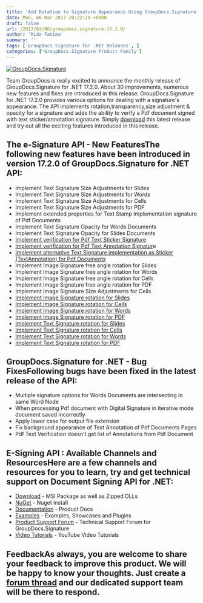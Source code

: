 ```yaml
---
title: 'Add Rotation to Signature Appearance Using GroupDocs.Signature 17.2.0'
date: Mon, 06 Mar 2017 20:22:28 +0000
draft: false
url: /2017/03/06/groupdocs.signature-17.2.0/
author: 'Rida Fatima'
summary: ''
tags: ['GroupDocs Signature for .NET Releases', ]
categories: ['GroupDocs.Signature Product Family']
---
```


[![GroupDocs.Signature](http://blog.groupdocs.com/wp-content/uploads/sites/4/2016/07/groupdocs-signature-net.png)](https://www.groupdocs.com/products/signature/net)

Team GroupDocs is really excited to announce the monthly release of GroupDocs.Signature for .NET 17.2.0. About 30 improvements, numerous new features and fixes are introduced in this release. GroupDocs.Signature for .NET 17.2.0 provides various options for dealing with a signature's appearance. The API implements rotation,transparency,size adjustment & opacity for a signature and adds the ability to verify a Pdf document signed with text sticker/annotation signature. Simply [download](https://downloads.groupdocs.com/signature/net/new-releases/groupdocs.signature-for-.net-17.2.0/) this latest release and try out all the exciting features introduced in this release.

## The e-Signature API - New FeaturesThe following new features have been introduced in version 17.2.0 of GroupDocs.Signature for .NET API:

*   Implement Text Signature Size Adjustments for Slides
*   Implement Text Signature Size Adjustments for Words
*   Implement Text Signature Size Adjustments for Cells
*   Implement Text Signature Size Adjustments for PDF
*   Implement extended properties for Text Stamp Implementation signature of Pdf Documents
*   Implement Text Signature Opacity for Words Documents
*   Implement Text Signature Opacity for Slides Documents
*   [Implement verification for Pdf Text Sticker Signature](https://docs.groupdocs.com/signature/net)
*   [Implement verification for Pdf Text Annotation Signatur](https://docs.groupdocs.com/signature/net)e
*   [Implement alternative Text Signature implementation as Sticker (TextAnnotation) for Pdf Documents](https://docs.groupdocs.com/signature/net)
*   Implement Image Signature free angle rotation for Slides
*   Implement Image Signature free angle rotation for Words
*   Implement Image Signature free angle rotation for Cells
*   Implement Image Signature free angle rotation for PDF
*   Implement Image Signature Size Adjustments for Cells
*   [Implement Image Signature rotation for Slides](https://docs.groupdocs.com/signature/net)
*   [Implement Image Signature rotation for Cells](https://docs.groupdocs.com/signature/net)
*   [Implement Image Signature rotation for Words](https://docs.groupdocs.com/signature/net)
*   [Implement Image Signature rotation for PDF](https://docs.groupdocs.com/signature/net)
*   [Implement Text Signature rotation for Slides](https://docs.groupdocs.com/signature/net)
*   [Implement Text Signature rotation for Cells](https://docs.groupdocs.com/signature/net)
*   [Implement Text Signature rotation for Words](https://docs.groupdocs.com/signature/net)
*   [Implement Text Signature rotation for PDF](https://docs.groupdocs.com/signature/net)

## GroupDocs.Signature for .NET - Bug FixesFollowing bugs have been fixed in the latest release of the API:

*   Multiple signature options for Words Documents are intersecting in same Word Node
*   When processing Pdf document with Digital Signature in iterative mode document saved incorrectly
*   Apply lower case for output file extension
*   Fix background appearance of Text Annotation of Pdf Documents Pages
*   Pdf Text Verification doesn't get list of Annotations from Pdf Document

## E-Signing API : Available Channels and ResourcesHere are a few channels and resources for you to learn, try and get technical support on **Document Signing API for .NET**:

*   [Download](http://www.groupdocs.com/downloads/signature/net "GroupDocs.Signature for .NET Downloads") - MSI Package as well as Zipped DLLs
*   [NuGet](https://www.nuget.org/packages/groupdocs-signature-dotnet/17.2.0 "GroupDocs.Signature for .NET NuGet") - Nuget install
*   [Documentation](http://groupdocs.com/docs/display/signaturenet/Home "Signing API Documentation") - Product Docs
*   [Examples](https://github.com/groupdocs-signature/GroupDocs.Signature-for.NET "Signing API Examples") - Examples, Showcases and Plugins
*   [Product Support Forum](http://www.groupdocs.com/Community/forums/groupdocs.signature-product-family/6/showforum.aspx "GroupDocs.Signature for .NET Support forum") \- Technical Support Forum for GroupDocs.Signature
*   [Video Tutorials](https://www.youtube.com/channel/UCXfvjjoMbyvpUlzD4A7oBuA "GroupDocs.Signature for .NET tutorials") \- YouTube Video Tutorials

## FeedbackAs always, you are welcome to share your feedback to improve this product. We will be happy to know your thoughts. Just create a [forum thread](http://www.groupdocs.com/Community/forums/groupdocs.signature-product-family/6/showforum.aspx) and our dedicated support team will be there to respond.




